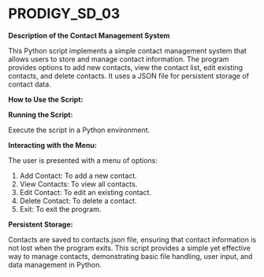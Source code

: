 # PRODIGY_SD_03

**Description of the Contact Management System**

This Python script implements a simple contact management system that allows users to store and manage contact information. The program provides options to add new contacts, view the contact list, edit existing contacts, and delete contacts. It uses a JSON file for persistent storage of contact data.

**How to Use the Script:**

**Running the Script:**

Execute the script in a Python environment.

**Interacting with the Menu:**

The user is presented with a menu of options:
1. Add Contact: To add a new contact.
2. View Contacts: To view all contacts.
3. Edit Contact: To edit an existing contact.
4. Delete Contact: To delete a contact.
5. Exit: To exit the program.
   
**Persistent Storage:**

Contacts are saved to contacts.json file, ensuring that contact information is not lost when the program exits.
This script provides a simple yet effective way to manage contacts, demonstrating basic file handling, user input, and data management in Python.
